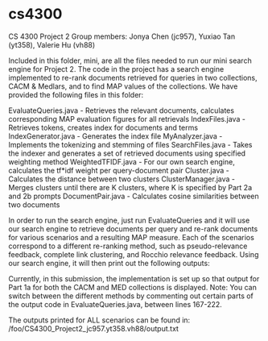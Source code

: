 cs4300
======
CS 4300 Project 2
Group members: Jonya Chen (jc957), Yuxiao Tan (yt358), Valerie Hu (vh88)

Included in this folder, mini, are all the files needed to run our mini search engine for Project 2. The code in the project has a search engine implemented to re-rank documents retrieved for queries in two collections, CACM & Medlars, and to find MAP values of the collections. We have provided the following files in this folder:

EvaluateQueries.java - Retrieves the relevant documents, calculates corresponding MAP evaluation figures for all retrievals
IndexFiles.java - Retrieves tokens, creates index for documents and terms
IndexGenerator.java - Generates the index file
MyAnalyzer.java - Implements the tokenizing and stemming of files
SearchFiles.java - Takes the indexer and generates a set of retrieved documents using specified weighting method
WeightedTFIDF.java - For our own search engine, calculates the tf*idf weight per query-document pair
Cluster.java - Calculates the distance between two clusters
ClusterManager.java - Merges clusters until there are K clusters, where K is specified by Part 2a and 2b prompts
DocumentPair.java - Calculates cosine similarities between two documents

In order to run the search engine, just run EvaluateQueries and it will use our search engine to retrieve documents per query and re-rank documents for various scenarios and a resulting MAP measure. Each of the scenarios correspond to a different re-ranking method, such as pseudo-relevance feedback, complete link clustering, and Rocchio relevance feedback. Using our search engine, it will then print out the following outputs:

Currently, in this submission, the implementation is set up so that output for Part 1a for both the CACM and MED collections is displayed. 
Note: You can switch between the different methods by commenting out certain parts of the output code in EvaluateQueries.java, between lines 167-222.

The outputs printed for ALL scenarios can be found in:
/foo/CS4300_Project2_jc957.yt358.vh88/output.txt


